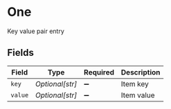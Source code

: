 # One

Key value pair entry


## Fields

| Field              | Type               | Required           | Description        |
| ------------------ | ------------------ | ------------------ | ------------------ |
| `key`              | *Optional[str]*    | :heavy_minus_sign: | Item key           |
| `value`            | *Optional[str]*    | :heavy_minus_sign: | Item value         |